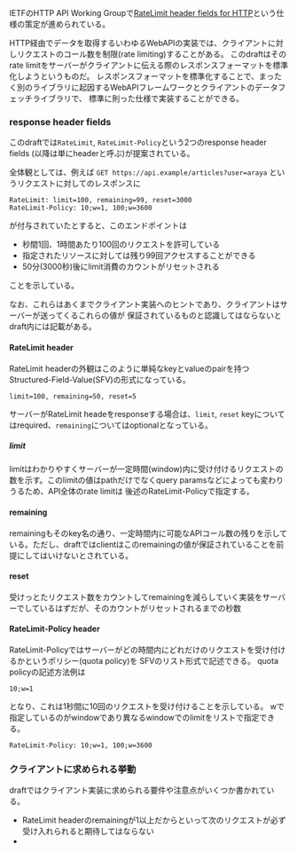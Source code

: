 IETFのHTTP API Working Groupで[RateLimit header fields for HTTP](https://www.ietf.org/archive/id/draft-ietf-httpapi-ratelimit-headers-07.html)という仕様の策定が進められている。

HTTP経由でデータを取得するいわゆるWebAPIの実装では、クライアントに対しリクエストのコール数を制限(rate limiting)することがある。
このdraftはそのrate limitをサーバーがクライアントに伝える際のレスポンスフォーマットを標準化しようというものだ。
レスポンスフォーマットを標準化することで、まったく別のライブラリに起因するWebAPIフレームワークとクライアントのデータフェッチライブラリで、
標準に則った仕様で実装することができる。

### response header fields
このdraftでは`RateLimit`, `RateLimit-Policy`という2つのresponse header fields (以降は単にheaderと呼ぶ)が提案されている。

全体観としては、例えば `GET https://api.example/articles?user=araya` というリクエストに対してのレスポンスに
```
RateLimit: limit=100, remaining=99, reset=3000
RateLimit-Policy: 10;w=1, 100;w=3600
```
が付与されていたとすると、このエンドポイントは
- 秒間1回、1時間あたり100回のリクエストを許可している
- 指定されたリソースに対しては残り99回アクセスすることができる
- 50分(3000秒)後にlimit消費のカウントがリセットされる

ことを示している。

なお、これらはあくまでクライアント実装へのヒントであり、クライアントはサーバーが送ってくるこれらの値が
保証されているものと認識してはならないとdraft内には記載がある。


#### RateLimit header
RateLimit headerの外観はこのように単純なkeyとvalueのpairを持つStructured-Field-Value(SFV)の形式になっている。
```
limit=100, remaining=50, reset=5
```
サーバーがRateLimit headeをresponseする場合は、`limit`, `reset` keyについてはrequired、`remaining`についてはoptionalとなっている。

##### limit 
limitはわかりやすくサーバーが一定時間(window)内に受け付けるリクエストの数を示す。このlimitの値はpathだけでなくquery paramsなどによっても変わりうるため、API全体のrate limitは
後述のRateLimit-Policyで指定する。

#### remaining
remainingもそのkey名の通り、一定時間内に可能なAPIコール数の残りを示している。ただし、draftではclientはこのremainingの値が保証されていることを前提にしてはいけないとされている。

#### reset
受けっとたリクエスト数をカウントしてremainingを減らしていく実装をサーバーでしているはずだが、そのカウントがリセットされるまでの秒数

#### RateLimit-Policy header
RateLimit-Policyではサーバーがどの時間内にどれだけのリクエストを受け付けるかというポリシー(quota policy)を
SFVのリスト形式で記述できる。
quota policyの記述方法例は
```
10;w=1
```
となり、これは1秒間に10回のリクエストを受け付けることを示している。
wで指定しているのがwindowであり異なるwindowでのlimitをリストで指定できる。
```
RateLimit-Policy: 10;w=1, 100;w=3600
```

### クライアントに求められる挙動
draftではクライアント実装に求められる要件や注意点がいくつか書かれている。
- RateLimit headerのremainingが1以上だからといって次のリクエストが必ず受け入れられると期待してはならない
- 



